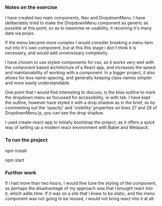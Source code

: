 ### Notes on the exercise

I have created two main components, Nav and DropdownMenu.  I have deliberately tried to make the DropdownMenu component as generic as possible at this point, so as to maximise re-usability, it receiving it's many data via props.

If the menu became more complex I would consider breaking a menu item out into it's own component, but at this this stage i don't think it is necessary, and would add unnecessary complexity.

I have chosen to use styled-components for css, as it works very well with the component based architecture of a React app, and increases the speed and maintainability of working with a component.  In a bigger project, it also allows for less name-spacing, and generally keeping class names simpler and more easily understandable.

One point that I would find interesting to discuss, is the blue outline to mark the dropdown menu as focussed for accessibility, ie with tab.  I have kept the outline, however have styled it with a drop shadow as in the brief, so by commenting out the 'opacity' and 'visibility' properties on lines 27 and 28 of DropdownMenu.js, you can see the drop shadow.

I used create-react-app to initially bootstrap the project, as it offers a quick way of setting up a modern react environment with Babel and Webpack.


### To run the project

npm install

npm start


### Further work

If i had more than two hours, I would fine tune the styling of the component, as perhaps the disadvantage of my approach was that I brought react into it, which adds time.  If it was on a site that I knew to be static, and the menu component was not going to be reused, I would not bring react into it at all.
